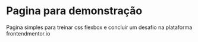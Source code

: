 # Pagina para demonstração

Pagina simples para treinar css flexbox e concluir um desafio na plataforma frontendmentor.io
